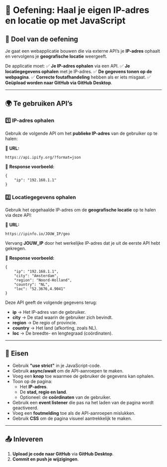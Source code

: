 # **📌 Oefening: Haal je eigen IP-adres en locatie op met JavaScript**

## **🎯 Doel van de oefening**

Je gaat een webapplicatie bouwen die via externe API’s je **IP-adres** ophaalt en vervolgens je **geografische locatie** weergeeft.

De applicatie moet:
 ✅ **Je IP-adres ophalen** via een API.
 ✅ **Je locatiegegevens ophalen** met je IP-adres.
 ✅ **De gegevens tonen op de webpagina**.
 ✅ **Correcte foutafhandeling** hebben als er iets misgaat.
 ✅ **Geüpload worden naar GitHub via GitHub Desktop**.

------

## **🌍 Te gebruiken API’s**

### **1️⃣ IP-adres ophalen**

Gebruik de volgende API om het **publieke IP-adres** van de gebruiker op te halen:

📌 **URL:**

```
https://api.ipify.org/?format=json
```

📌 **Response voorbeeld:**

```
{
    "ip": "192.168.1.1"
}
```

### **2️⃣ Locatiegegevens ophalen**

Gebruik het opgehaalde IP-adres om de **geografische locatie** op te halen via deze API:

📌 **URL:**

```
https://ipinfo.io/JOUW_IP/geo
```

Vervang **JOUW_IP** door het werkelijke IP-adres dat je uit de eerste API hebt gekregen.

📌 **Response voorbeeld:**

```
{
    "ip": "192.168.1.1",
    "city": "Amsterdam",
    "region": "Noord-Holland",
    "country": "NL",
    "loc": "52.3676,4.9041"
}
```

Deze API geeft de volgende gegevens terug:

- **ip** → Het IP-adres van de gebruiker.
- **city** → De stad waarin de gebruiker zich bevindt.
- **region** → De regio of provincie.
- **country** → Het land (afkorting, zoals NL).
- **loc** → De breedte- en lengtegraad (coördinaten).

------

## **📜 Eisen**

- Gebruik **"use strict"** in je JavaScript-code.
- Gebruik **async/await** om de API-aanroepen te maken.
- Voeg een **knop** toe waarmee de gebruiker de gegevens kan ophalen.
- Toon op de pagina:
  - Het **IP-adres**.
  - De **stad, regio en land**.
  - Optioneel: de **coördinaten** van de gebruiker.
- Gebruik een **event listener** die pas na het laden van de pagina wordt geactiveerd.
- Voeg een **foutmelding** toe als de API-aanroepen mislukken.
- Gebruik **CSS** om de pagina visueel aantrekkelijk te maken.

------

## **📤 Inleveren**

1. **Upload je code naar GitHub** via **GitHub Desktop**.
2. **Commit en push je wijzigingen**.
